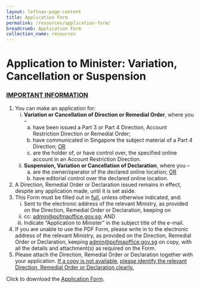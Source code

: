 ```yaml
---
layout: leftnav-page-content
title: Application Form
permalink: /resources/application-form/
breadcrumb: Application Form
collection_name: resources
---
```


# Application to Minister: Variation, Cancellation or Suspension

### <u>IMPORTANT INFORMATION</u>

<ol>
    <li>
        You can make an application for:
        <ol type="i">
            <li>
                <b>Variation or Cancellation of Direction or Remedial Order</b>, where you – 
                <ol type="a">
                    <li>have been issued a Part 3 or Part 4 Direction, Account Restriction Direction or Remedial Order; </li>
                    <li>have communicated in Singapore the subject material of a Part 4 Direction; <u>OR</u> </li>
                    <li>are the holder of, or have control over, the specified online account in an 	Account Restriction Direction.</li>
                </ol>
            </li>
            <li>
                <b>Suspension, Variation or Cancellation of Declaration</b>, where you – 
                <ol type="a">
                    <li>are the owner/operator of the declared online location; <u>OR</u></li>
                    <li>have editorial control over the declared online location.</li>
                </ol>
            </li>
        </ol>
    </li>
    <li>
        A Direction, Remedial Order or Declaration issued remains in effect, despite any application made, until it is set aside. 
    </li>
    <li>
        This Form must be filled out in <u>full</u>, unless otherwise indicated, and: 
        <ol type="i">
            <li>Sent to the electronic address of the relevant Ministry, as provided on the Direction, Remedial Order or Declaration, keeping on </li>
            <li>cc: <a href="mailto:admin@pofmaoffice.gov.sg">admin@pofmaoffice.gov.sg</a>; AND</li>
            <li>Indicate “Application to Minister” in the subject title of the e-mail. </li>
        </ol>
    </li>
    <li>
        If you are unable to use the PDF Form, please write in to the electronic address of the relevant Ministry, as provided on the Direction, Remedial Order or Declaration, keeping <a href="mailto:admin@pofmaoffice.gov.sg">admin@pofmaoffice.gov.sg</a> on copy, with all the details and attachment(s) as required on the Form.
    </li>
    <li>
        Please attach the Direction, Remedial Order or Declaration together with your application. <u>If a copy is not available</u>, <u>please identify the relevant Direction, Remedial Order or Declaration clearly.</u>
    </li>
</ol>

Click to download the [Application Form](/forms/PO%20-%20Application%20for%20Variation_Cancellation%2020190925%20(clean%20PDF)_IMDA.pdf).
